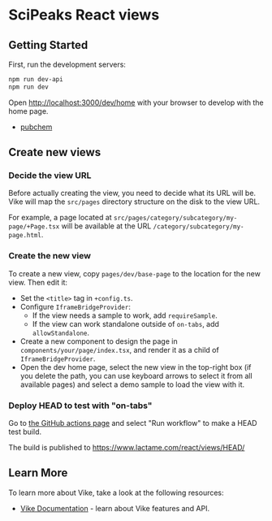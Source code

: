# SciPeaks React views

## Getting Started

First, run the development servers:

```bash
npm run dev-api
npm run dev
```

Open [http://localhost:3000/dev/home](http://localhost:3000/dev/home) with your browser to develop with the home page.

- [pubchem](http://localhost:3000/chemistry/pubchem?smiles=C1%28C%28N2%28C1SC%28C2C%28%3DO%29O%29%28C%29C%29%29%3DO%29%28NC%28CC%3D3%28C%3DCC%3DCC%3D3%29%29%3DO%29)

## Create new views

### Decide the view URL

Before actually creating the view, you need to decide what its URL will be.
Vike will map the `src/pages` directory structure on the disk to the view URL.

For example, a page located at `src/pages/category/subcategory/my-page/+Page.tsx`
will be available at the URL `/category/subcategory/my-page.html`.

### Create the new view

To create a new view, copy `pages/dev/base-page` to the location for the new
view. Then edit it:

- Set the `<title>` tag in `+config.ts`.
- Configure `IframeBridgeProvider`:
  - If the view needs a sample to work, add `requireSample`.
  - If the view can work standalone outside of `on-tabs`, add `allowStandalone`.
- Create a new component to design the page in `components/your/page/index.tsx`,
  and render it as a child of `IframeBridgeProvider`.
- Open the dev home page, select the new view in the top-right box (if you delete
  the path, you can use keyboard arrows to select it from all available pages)
  and select a demo sample to load the view with it.

### Deploy HEAD to test with "on-tabs"

Go to [the GitHub actions page](https://github.com/zakodium/scipeaks-react/actions/workflows/publish-head.yml)
and select "Run workflow" to make a HEAD test build.

The build is published to https://www.lactame.com/react/views/HEAD/

## Learn More

To learn more about Vike, take a look at the following resources:

- [Vike Documentation](https://vike.dev/) - learn about Vike features and API.
